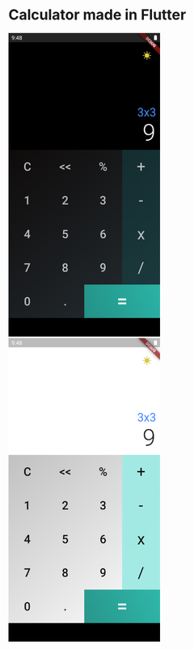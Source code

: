 # Calculator made in Flutter
<img title="a title" alt="Alt text" src="screenshots\DarkMode.png" width="300">
<img title="a title" alt="Alt text" src="screenshots\LightMode.png" width="300">


